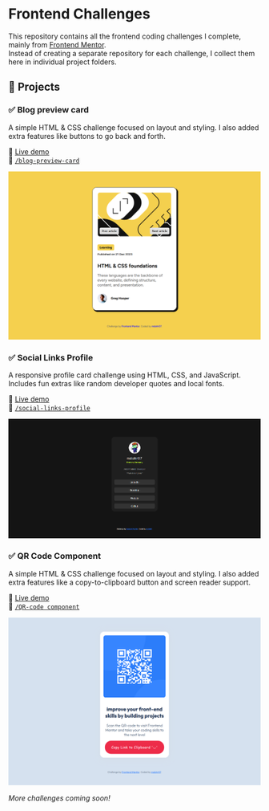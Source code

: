 # Frontend Challenges

This repository contains all the frontend coding challenges I complete, mainly from [Frontend Mentor](https://www.frontendmentor.io/).  
Instead of creating a separate repository for each challenge, I collect them here in individual project folders.

## 📁 Projects

### ✅ Blog preview card

A simple HTML & CSS challenge focused on layout and styling. I also added extra features like buttons to go back and forth.

🔗 [Live demo](https://mdohr07.github.io/Frontend-Challenges/blog-preview-card/)  
📂 [`/blog-preview-card`](https://github.com/mdohr07/Frontend-Challenges/tree/main/blog-preview-card)

![Screenshot of Blog Preview Card](https://github.com/mdohr07/Frontend-Challenges/raw/main/blog-preview-card/screenshot.png)

### ✅ Social Links Profile

A responsive profile card challenge using HTML, CSS, and JavaScript. Includes fun extras like random developer quotes and local fonts.

🔗 [Live demo](https://mdohr07.github.io/Frontend-Challenges/social-links-profile/)  
📂 [`/social-links-profile`](https://github.com/mdohr07/Frontend-Challenges/tree/main/social-links-profile)

![Screenshot of Social Links Profile](https://github.com/mdohr07/Frontend-Challenges/raw/main/social-links-profile/Screenshot.png)


### ✅ QR Code Component

A simple HTML & CSS challenge focused on layout and styling. I also added extra features like a copy-to-clipboard button and screen reader support.

🔗 [Live demo](https://mdohr07.github.io/Frontend-Challenges/QR-code%20component/)  
📂 [`/QR-code component`](QR-code%20component/)

![Screenshot of QR Code Component](QR-code%20component/images/Screenshot%202025-04-29.png)

_More challenges coming soon!_
